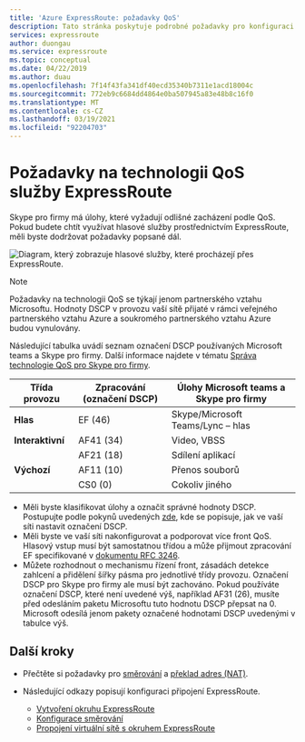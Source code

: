 ```yaml
---
title: 'Azure ExpressRoute: požadavky QoS'
description: Tato stránka poskytuje podrobné požadavky pro konfiguraci a správu technologie QoS. Projednávají se Skype pro firmy/hlasové služby.
services: expressroute
author: duongau
ms.service: expressroute
ms.topic: conceptual
ms.date: 04/22/2019
ms.author: duau
ms.openlocfilehash: 7f14f43fa341df40ecd35340b7311e1acd18004c
ms.sourcegitcommit: 772eb9c6684dd4864e0ba507945a83e48b8c16f0
ms.translationtype: MT
ms.contentlocale: cs-CZ
ms.lasthandoff: 03/19/2021
ms.locfileid: "92204703"
---
```

# <a name="expressroute-qos-requirements"></a>Požadavky na technologii QoS služby ExpressRoute
Skype pro firmy má úlohy, které vyžadují odlišné zacházení podle QoS. Pokud budete chtít využívat hlasové služby prostřednictvím ExpressRoute, měli byste dodržovat požadavky popsané dál.

![Diagram, který zobrazuje hlasové služby, které procházejí přes ExpressRoute.](./media/expressroute-qos/expressroute-qos.png)

> [!NOTE]
> Požadavky na technologii QoS se týkají jenom partnerského vztahu Microsoftu. Hodnoty DSCP v provozu vaší sítě přijaté v rámci veřejného partnerského vztahu Azure a soukromého partnerského vztahu Azure budou vynulovány. 
> 
> 

Následující tabulka uvádí seznam označení DSCP používaných Microsoft teams a Skype pro firmy. Další informace najdete v tématu [Správa technologie QoS pro Skype pro firmy](/SkypeForBusiness/manage/network-management/qos/managing-quality-of-service-QoS).

| **Třída provozu** | **Zpracování (označení DSCP)** | **Úlohy Microsoft teams a Skype pro firmy** |
| --- | --- | --- |
| **Hlas** |EF (46) |Skype/Microsoft Teams/Lync – hlas |
| **Interaktivní** |AF41 (34) |Video, VBSS |
| |AF21 (18) |Sdílení aplikací | 
| **Výchozí** |AF11 (10) |Přenos souborů |
| |CS0 (0) |Cokoliv jiného |

* Měli byste klasifikovat úlohy a označit správné hodnoty DSCP. Postupujte podle pokynů uvedených [zde](/SkypeForBusiness/manage/network-management/qos/configuring-port-ranges-for-your-skype-clients#configure-quality-of-service-policies-for-clients-running-on-windows-10), kde se popisuje, jak ve vaší síti nastavit označení DSCP.
* Měli byste ve vaší síti nakonfigurovat a podporovat více front QoS. Hlasový vstup musí být samostatnou třídou a může přijmout zpracování EF specifikované v [dokumentu RFC 3246](https://www.ietf.org/rfc/rfc3246.txt). 
* Můžete rozhodnout o mechanismu řízení front, zásadách detekce zahlcení a přidělení šířky pásma pro jednotlivé třídy provozu. Označení DSCP pro Skype pro firmy ale musí být zachováno. Pokud používáte označení DSCP, které není uvedené výš, například AF31 (26), musíte před odesláním paketu Microsoftu tuto hodnotu DSCP přepsat na 0. Microsoft odesílá jenom pakety označené hodnotami DSCP uvedenými v tabulce výš. 

## <a name="next-steps"></a>Další kroky
* Přečtěte si požadavky pro [směrování](expressroute-routing.md) a [překlad adres (NAT)](expressroute-nat.md).
* Následující odkazy popisují konfiguraci připojení ExpressRoute.
  
  * [Vytvoření okruhu ExpressRoute](expressroute-howto-circuit-classic.md)
  * [Konfigurace směrování](expressroute-howto-routing-classic.md)
  * [Propojení virtuální sítě s okruhem ExpressRoute](expressroute-howto-linkvnet-classic.md)